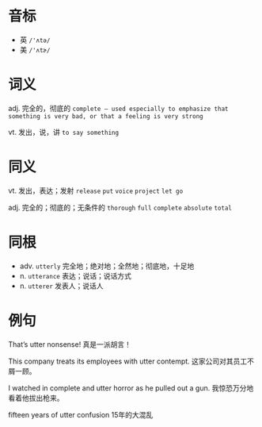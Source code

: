 # 音标

- 英 `/'ʌtə/`
- 美 `/'ʌtɚ/`

# 词义

adj. 完全的，彻底的
`complete – used especially to emphasize that something is very bad, or that a feeling is very strong`

vt. 发出，说，讲
`to say something`

# 同义

vt. 发出，表达；发射
`release` `put` `voice` `project` `let go`

adj. 完全的；彻底的；无条件的
`thorough` `full` `complete` `absolute` `total`

# 同根

- adv. `utterly` 完全地；绝对地；全然地；彻底地，十足地
- n. `utterance` 表达；说话；说话方式
- n. `utterer` 发表人；说话人

# 例句

That’s utter nonsense!
真是一派胡言！

This company treats its employees with utter contempt.
这家公司对其员工不屑一顾。

I watched in complete and utter horror as he pulled out a gun.
我惊恐万分地看着他拔出枪来。

fifteen years of utter confusion
15年的大混乱


